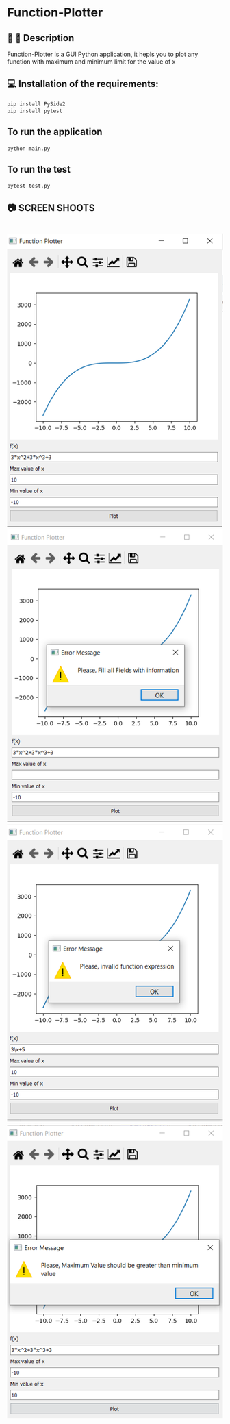 # Function-Plotter
##  📗 :green_book: Description
Function-Plotter is a GUI Python application, it hepls you to plot any function with maximum and minimum limit for the value of x 

##  :computer: Installation of the requirements:

```shell
pip install PySide2
pip install pytest
```
##  To run the application

```shell
python main.py
```
##  To run the test
```shell
pytest test.py
```
## :camera: SCREEN SHOOTS
<h1 align= "center">
 <img src="ScreenShots/Plotting.png">

<img src= "ScreenShots/empty_fields.png">

<img src= "ScreenShots/function_expression.png">

<img src= "ScreenShots/max_min_value.png">

</h1>



